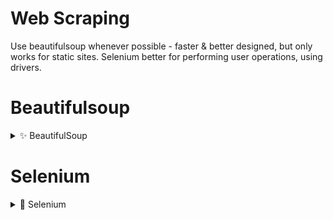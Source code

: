# Web Scraping

Use beautifulsoup whenever possible - faster & better designed, but only works for static sites. Selenium better for performing user operations, using drivers.

# Beautifulsoup

<details>
  <summary> ✨ BeautifulSoup </summary>
  
  ```python
  import requests
  from bs4 import BeautifulSoup
  
  URL = ""
  page = requests.get(URL)
  soup = BeautifulSoup(page.content, "html.parser")
    
  result_by_id = soup.find("a", id="entry-inner")
  result_by_string_content = soup.find("h2", string=lambda text: "python" in text.lower())
  grab_parent = result_by_id.parent
  grab_href = result_by_id["href"]
  job_elements = results.find_all("div", class_="card-content") #iterable

  print(result.prettify())
  
  ```
  
  Saving:
  ```python
  with open("file.html", "w", encoding='utf-8') as f:
      f.write(page.text)
  ```
  
</details>


# Selenium 

<details>
  <summary> 👗 Selenium </summary>
  
  ```python
  from selenium import webdriver
  
  driver = webdriver.Chrome(
      executable_path=CHROMEDRIVER_PATH
  )

  driver.get(url)
  html = driver.page_source
  
  # Parsing with beautifulsoup
  from bs4 import BeautifulSoup
  soup = BeautifulSoup(html, 'html.parser')
  ```
  See the [Crypto Arbitrage](https://github.com/Miyamura80/Crypto_Arbitrage/blob/main/scrapers/scrape_data.py) scraper to see more details on detailed implementation
  
  
</details>
